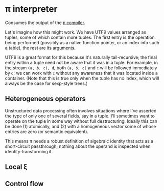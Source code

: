 # π interpreter
Consumes the output of the [π compiler](pi-compiler.md).

Let's imagine how this might work. We have UTF9 values arranged as tuples, some of which contain more tuples. The first entry is the operation being performed (possibly as a native function pointer, or an index into such a table), the rest are its arguments.

UTF9 is a great format for this because it's naturally tail-recursive; the final entry within a tuple need not be aware that it was in a tuple. For example, in the stream `(a, b, c), d`, both `(a, b, c)` and `c` will be followed immediately by `d`; we can work with `c` without any awareness that it was located inside a container. (Note that this is true only when the tuple has no index, which will always be the case for sexp-style trees.)


## Heterogeneous operators
Unstructured data processing often involves situations where I've asserted the type of only one of several fields, say in a tuple. I'll sometimes want to operate on the tuple in some way without full destructuring. Ideally this can be done (1) atomically, and (2) with a homogeneous vector some of whose entries are zero (or semantic equivalent).

This means π needs a robust definition of algebraic identity that acts as a short-circuit passthrough; nothing about the operand is inspected when identity-transforming it.


## Local ξ



## Control flow
